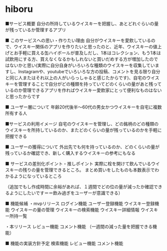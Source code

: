 # hiboru

■サービス概要
  自分の所持しているウイスキーを把握し、あとどれぐらいの量が残っているか管理するアプリ

■ このサービスへの思い・作りたい理由
  自分がウイスキーを愛飲しているので、ウイスキー関係のアプリを作りたいと思ったのと、近年、ウイスキーの値上げとお手軽に買える缶ハイボールが普及しだし、1本はコレクション、もう1本は試飲用にする方、買えなくなるかもしれないと買いだめする方が増加したのではないかと思い(実際に自分自身がいろいろな種類のウイスキーを収集していますし、Instagramや、youtubeでいろいろな方の投稿、コメントを見る限り自分と同じ人またはそれ以上の人がいらっしゃると感じたからです)、自宅のウイスキーを管理することで自分がどの種類を持っていてどのくらいの量があと残っているのか管理できるアプリを作ればウイスキー愛飲家にとって便利なものはないと思ったからです

■ ユーザー層について
  年齢20代後半～60代の男女かつウイスキーを自宅に複数所有する人

■サービスの利用イメージ
  自宅のウイスキーを管理し、どの銘柄のどの種類のウイスキーを所持しているのか、またどのくらいの量が残っているのかを手軽に把握できる

■ ユーザーの獲得について
  外出先でも何を持っているのか、どのくらいの量が残っているか確認でき、新しく購入するウイスキーの参考にもなる

■ サービスの差別化ポイント・推しポイント
  実際に栓を開けて飲んでいるウイスキーの残りの量を管理できるところ。
  まとめ買いをしたものも本数表示でわかるようになっているところ

  （追加でもし作成時間に余裕があれば、１週間でどの位の量が減ったか確認できるようにしたいです＝＝飲み過ぎをユーザーが意識できる）

■ 機能候補
  ・mvpリリース
    ログイン機能
    ユーザー登録機能
    ウイスキー登録機能
    ウイスキーの量の管理
    ウイスキーの検索機能
    ウイスキー詳細情報
    ウイスキー所持一覧

  ・本リリース
    レビュー機能
    コメント機能
    （一週間の減った量を把握できる機能）

■ 機能の実装方針予定
  検索機能
  レビュー機能
  コメント機能
